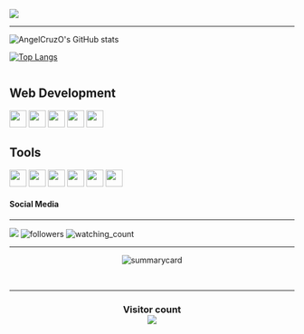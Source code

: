 ![](Banner-github.gif)


 ------------------------------------------

![AngelCruzO's GitHub stats](https://github-readme-stats.vercel.app/api?username=angelcruzo&show_icons=true&theme=gotham&include_all_commits=true&count_private=true)

[![Top Langs](https://github-readme-stats.vercel.app/api/top-langs/?username=angelcruzo&layout=compact&theme=dracula)](https://github.com/anuraghazra/github-readme-stats)

<div style="display: inline-block;">
	<h2>Web Development</h2>
	<img width="30" height="30" src="https://cdn.jsdelivr.net/gh/devicons/devicon/icons/html5/html5-original-wordmark.svg" />
	<img width="30" height="30" src="https://cdn.jsdelivr.net/gh/devicons/devicon/icons/css3/css3-original-wordmark.svg" />
	<img width="30" height="30" src="https://cdn.jsdelivr.net/gh/devicons/devicon/icons/filezilla/filezilla-plain.svg" />
	<img width="30" height="30" src="https://cdn.jsdelivr.net/gh/devicons/devicon/icons/mysql/mysql-original-wordmark.svg" />
	<img width="30" height="30" src="https://cdn.jsdelivr.net/gh/devicons/devicon/icons/php/php-original.svg" />
	<h2>Tools</h2>
	<img width="30" height="30" src="https://cdn.jsdelivr.net/gh/devicons/devicon/icons/arduino/arduino-original-wordmark.svg" />
	<img width="30" height="30" src="https://cdn.jsdelivr.net/gh/devicons/devicon/icons/c/c-original.svg" />
	<img width="30" height="30" src="https://cdn.jsdelivr.net/gh/devicons/devicon/icons/cplusplus/cplusplus-line.svg" />
	<img width="30" height="30" src="https://cdn.jsdelivr.net/gh/devicons/devicon/icons/java/java-original.svg" />
	<img width="30" height="30" src="https://cdn.jsdelivr.net/gh/devicons/devicon/icons/matlab/matlab-original.svg" />
	<img width="30" height="30" src="https://cdn.jsdelivr.net/gh/devicons/devicon/icons/python/python-original.svg" />

</div>

#### Social Media
 --------------------------------------------
<div style="display: inline-block;">
	<a href="https://www.linkedin.com/in/angel-cruz-olvera-b7907427" target="_blank"><img src="https://img.shields.io/badge/LinkedIn-0077B5?style=for-the-badge&logo=linkedin&logoColor=white"></a>
	<img alt="followers" title="Follow me on Github" src="https://img.shields.io/github/followers/angelcruzo?color=236ad3&style=for-the-badge&logo=github&label=Follow"/>
	<img src="https://komarev.com/ghpvc/?username=angelcruzo&color=brightgreen" alt="watching_count" />
</div>

----------------------------------------------

<p align="center"><img src="https://github-profile-summary-cards.vercel.app/api/cards/profile-details?username=angelcruzo&theme=github_dark" alt="summarycard"/> </p>
<!-- <br> -->
<!-- <br> -->
<br>
<hr />
<h3 align="center">

</h3>
<h3 align="center"> 
  Visitor count <br>
  <img src="https://profile-counter.glitch.me/angelcruzo/count.svg" />
</h3>

